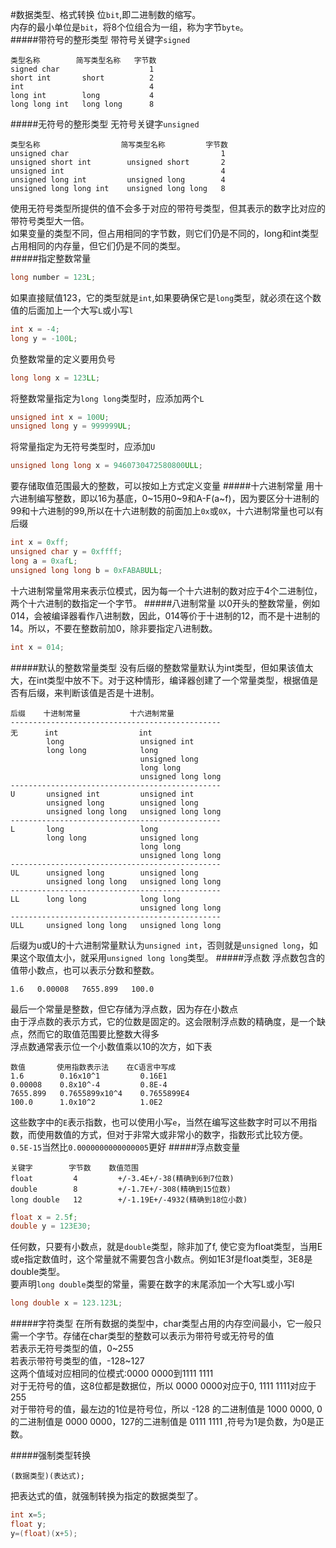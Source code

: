 #数据类型、格式转换
位`bit`,即二进制数的缩写。        
内存的最小单位是`bit`，将8个位组合为一组，称为字节`byte`。      
#####带符号的整形类型
带符号关键字`signed`
```text
类型名称        简写类型名称   字节数
signed char                    1
short int       short          2
int                            4
long int        long           4
long long int   long long      8
```
#####无符号的整形类型
无符号关键字`unsigned`
```text
类型名称                  简写类型名称         字节数
unsigned char                                  1
unsigned short int        unsigned short       2
unsigned int                                   4
unsigned long int         unsigned long        4
unsigned long long int    unsigned long long   8
```
使用无符号类型所提供的值不会多于对应的带符号类型，但其表示的数字比对应的带符号类型大一倍。     
如果变量的类型不同，但占用相同的字节数，则它们仍是不同的，long和int类型占用相同的内存量，但它们仍是不同的类型。       
#####指定整数常量
```c
long number = 123L;
```
如果直接赋值123，它的类型就是`int`,如果要确保它是`long`类型，就必须在这个数值的后面加上一个大写`L`或小写`l`
```c
int x = -4;
long y = -100L;
```
负整数常量的定义要用负号
```c
long long x = 123LL;
```
将整数常量指定为`long long`类型时，应添加两个`L`
```c
unsigned int x = 100U;
unsigned long y = 999999UL;
```
将常量指定为无符号类型时，应添加`U`
```c
unsigned long long x = 9460730472580800ULL;
```
要存储取值范围最大的整数，可以按如上方式定义变量
#####十六进制常量
用十六进制编写整数，即以16为基底，0~15用0~9和A-F(a~f)，因为要区分十进制的99和十六进制的99,所以在十六进制数的前面加上`0x`或`0X`，十六进制常量也可以有后缀
```c
int x = 0xff;
unsigned char y = 0xffff;
long a = 0xafL;
unsigned long long b = 0xFABABULL;
```
十六进制常量常用来表示位模式，因为每一个十六进制的数对应于4个二进制位，两个十六进制的数指定一个字节。
#####八进制常量
以0开头的整数常量，例如014，会被编译器看作八进制数，因此，014等价于十进制的12，而不是十进制的14。所以，不要在整数前加0，除非要指定八进制数。
```c
int x = 014;
```
#####默认的整数常量类型
没有后缀的整数常量默认为int类型，但如果该值太大，在int类型中放不下。对于这种情形，编译器创建了一个常量类型，根据值是否有后缀，来判断该值是否是十进制。
```text
后缀    十进制常量           十六进制常量
-----------------------------------------------
无      int                  int
        long                 unsigned int
        long long            long
                             unsigned long
                             long long
                             unsigned long long
-----------------------------------------------
U       unsigned int         unsigned int
        unsigned long        unsigned long
        unsigned long long   unsigned long long
-----------------------------------------------
L       long                 long
        long long            unsigned long
                             long long
                             unsigned long long
-----------------------------------------------
UL      unsigned long        unsigned long
        unsigned long long   unsigned long long
-----------------------------------------------
LL      long long            long long
                             unsigned long long
-----------------------------------------------
ULL     unsigned long long   unsigned long long
```
后缀为u或U的十六进制常量默认为`unsigned int`，否则就是`unsigned long`，如果这个取值太小，就采用`unsigned long long`类型。
#####浮点数
浮点数包含的值带小数点，也可以表示分数和整数。
```text
1.6   0.00008   7655.899   100.0
```
最后一个常量是整数，但它存储为浮点数，因为存在小数点         
由于浮点数的表示方式，它的位数是固定的。这会限制浮点数的精确度，是一个缺点，然而它的取值范围要比整数大得多          
浮点数通常表示位一个小数值乘以10的次方，如下表
```text
数值       使用指数表示法    在C语言中写成
1.6        0.16x10^1         0.16E1
0.00008    0.8x10^-4         0.8E-4
7655.899   0.7655899x10^4    0.7655899E4
100.0      1.0x10^2          1.0E2
```
这些数字中的`E`表示指数，也可以使用小写`e`，当然在编写这些数字时可以不用指数，而使用数值的方式，但对于非常大或非常小的数字，指数形式比较方便。         
`0.5E-15`当然比`0.0000000000000005`更好
#####浮点数变量
```text
关键字        字节数    数值范围
float         4         +/-3.4E+/-38(精确到6到7位数)
double        8         +/-1.7E+/-308(精确到15位数)
long double   12        +/-1.19E+/-4932(精确到18位小数)
```
```c
float x = 2.5f;
double y = 123E30;
```
任何数，只要有小数点，就是`double`类型，除非加了f,           使它变为float类型，当用E或e指定数值时，这个常量就不需要包含小数点。例如1E3f是float类型，3E8是double类型。         
要声明`long double`类型的常量，需要在数字的末尾添加一个大写L或小写l
```c
long double x = 123.123L;
```
#####字符类型
在所有数据的类型中，char类型占用的内存空间最小，它一般只需一个字节。存储在char类型的整数可以表示为带符号或无符号的值      
若表示无符号类型的值，0~255         
若表示带符号类型的值，-128~127         
这两个值域对应相同的位模式:0000 0000到1111 1111      
对于无符号的值，这8位都是数据位，所以 0000 0000对应于0, 1111 1111对应于255      
对于带符号的值，最左边的1位是符号位，所以 -128 的二进制值是 1000 0000, 0的二进制值是 0000 0000，127的二进制值是 0111 1111 ,符号为1是负数，为0是正数。

#####强制类型转换
```text
(数据类型)(表达式);
```
把表达式的值，就强制转换为指定的数据类型了。
```c
int x=5;
float y;
y=(float)(x+5);
```
